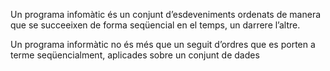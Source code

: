 
Un programa infomàtic és un conjunt d’esdeveniments ordenats de manera
que se succeeixen de forma seqüencial en el temps, un darrere l’altre.

Un programa informàtic no és més que un seguit d’ordres que es porten a
terme seqüencialment, aplicades sobre un conjunt de dades
